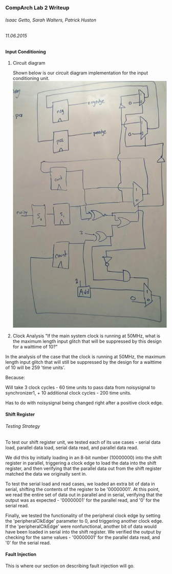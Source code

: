 ### CompArch Lab 2 Writeup
###### Isaac Getto, Sarah Walters, Patrick Huston
###### 11.06.2015

#### Input Conditioning
1. Circuit diagram


    Shown below is our circuit diagram implementation for the input conditioning unit.
![Input Conditioning Circuit Diagram](img/circuit_diargam.jpg)
2. Clock Analysis
"If the main system clock is running at 50MHz, what is the maximum length input glitch that will be suppressed by this design for a waittime of 10?"

In the analysis of the case that the clock is running at 50MHz, the maximum length input glitch that will still be suppressed by the design for a waittime of 10 will be 259 'time units'.

Because:

Will take 3 clock cycles - 60 time units to pass data from noisysignal to synchronizer1, + 10 additional clock cycles - 200 time units. 

Has to do with noisysignal being changed right after a positive clock edge.

#### Shift Register
###### Testing Strategy
To test our shift register unit, we tested each of its use cases - serial data load, parallel data load, serial data read, and parallel data read. 

We did this by initially loading in an 8-bit number (10000000) into the shift register in parallel, triggering a clock edge to load the data into the shift register, and then verifying that the parallel data out from the shift register matched the data we originally sent in.

To test the serial load and read cases, we loaded an extra bit of data in serial, shifting the contents of the register to be '00000001'. At this point, we read the entire set of data out in parallel and in serial, verifying that the output was as expected - '00000001' for the parallel read, and '0' for the serial read.

Finally, we tested the functionality of the peripheral clock edge by setting the 'peripheralClkEdge' parameter to 0, and triggering another clock edge. If the 'peripheralClkEdge' were nonfunctional, another bit of data would have been loaded in serial into the shift register. We verified the output by checking for the same values - '00000001' for the parallel data read, and '0' for the serial read.

#### Fault Injection
This is where our section on describing fault injection will go.
